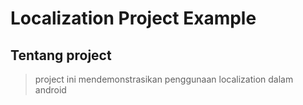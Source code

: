 # Localization Project Example

## Tentang project
> project ini mendemonstrasikan penggunaan localization dalam android